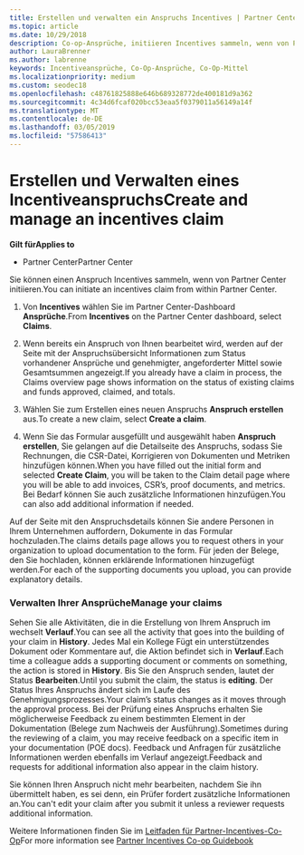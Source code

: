 ```yaml
---
title: Erstellen und verwalten ein Anspruchs Incentives | Partner Center
ms.topic: article
ms.date: 10/29/2018
description: Co-op-Ansprüche, initiieren Incentives sammeln, wenn von Partner Center. Alle Aktivitäten im Rahmen der Erstellung des Anspruchs werden im Verlauf angezeigt.
author: LauraBrenner
ms.author: labrenne
keywords: Incentiveansprüche, Co-Op-Ansprüche, Co-Op-Mittel
ms.localizationpriority: medium
ms.custom: seodec18
ms.openlocfilehash: c48761825888e646b689328772de400181d9a362
ms.sourcegitcommit: 4c34d6fcaf020bcc53eaa5f0379011a56149a14f
ms.translationtype: MT
ms.contentlocale: de-DE
ms.lasthandoff: 03/05/2019
ms.locfileid: "57586413"
---
```

# <a name="create-and-manage-an-incentives-claim"></a><span data-ttu-id="df1f8-105">Erstellen und Verwalten eines Incentiveanspruchs</span><span class="sxs-lookup"><span data-stu-id="df1f8-105">Create and manage an incentives claim</span></span>

<span data-ttu-id="df1f8-106">**Gilt für**</span><span class="sxs-lookup"><span data-stu-id="df1f8-106">**Applies to**</span></span>
- <span data-ttu-id="df1f8-107">Partner Center</span><span class="sxs-lookup"><span data-stu-id="df1f8-107">Partner Center</span></span>

<span data-ttu-id="df1f8-108">Sie können einen Anspruch Incentives sammeln, wenn von Partner Center initiieren.</span><span class="sxs-lookup"><span data-stu-id="df1f8-108">You can initiate an incentives claim from within Partner Center.</span></span> 

1. <span data-ttu-id="df1f8-109">Von **Incentives** wählen Sie im Partner Center-Dashboard **Ansprüche**.</span><span class="sxs-lookup"><span data-stu-id="df1f8-109">From **Incentives** on the Partner Center dashboard, select **Claims**.</span></span>

2.  <span data-ttu-id="df1f8-110">Wenn bereits ein Anspruch von Ihnen bearbeitet wird, werden auf der Seite mit der Anspruchsübersicht Informationen zum Status vorhandener Ansprüche und genehmigter, angeforderter Mittel sowie Gesamtsummen angezeigt.</span><span class="sxs-lookup"><span data-stu-id="df1f8-110">If you already have a claim in process, the Claims overview page shows information on the status of existing claims and funds approved, claimed, and totals.</span></span>

3.  <span data-ttu-id="df1f8-111">Wählen Sie zum Erstellen eines neuen Anspruchs **Anspruch erstellen** aus.</span><span class="sxs-lookup"><span data-stu-id="df1f8-111">To create a new claim, select **Create a claim**.</span></span>

4.  <span data-ttu-id="df1f8-112">Wenn Sie das Formular ausgefüllt und ausgewählt haben **Anspruch erstellen**, Sie gelangen auf die Detailseite des Anspruchs, sodass Sie Rechnungen, die CSR-Datei, Korrigieren von Dokumenten und Metriken hinzufügen können.</span><span class="sxs-lookup"><span data-stu-id="df1f8-112">When you have filled out the initial form and selected **Create Claim**, you will be taken to the Claim detail page where you will be able to add invoices, CSR’s, proof documents, and metrics.</span></span> <span data-ttu-id="df1f8-113">Bei Bedarf können Sie auch zusätzliche Informationen hinzufügen.</span><span class="sxs-lookup"><span data-stu-id="df1f8-113">You can also add additional information if needed.</span></span>

<span data-ttu-id="df1f8-114">Auf der Seite mit den Anspruchsdetails können Sie andere Personen in Ihrem Unternehmen auffordern, Dokumente in das Formular hochzuladen.</span><span class="sxs-lookup"><span data-stu-id="df1f8-114">The claims details page allows you to request others in your organization to upload documentation to the form.</span></span> <span data-ttu-id="df1f8-115">Für jeden der Belege, den Sie hochladen, können erklärende Informationen hinzugefügt werden.</span><span class="sxs-lookup"><span data-stu-id="df1f8-115">For each of the supporting documents you upload, you can provide explanatory details.</span></span> 

### <a name="manage-your-claims"></a><span data-ttu-id="df1f8-116">Verwalten Ihrer Ansprüche</span><span class="sxs-lookup"><span data-stu-id="df1f8-116">Manage your claims</span></span>

<span data-ttu-id="df1f8-117">Sehen Sie alle Aktivitäten, die in die Erstellung von Ihrem Anspruch im wechselt **Verlauf**.</span><span class="sxs-lookup"><span data-stu-id="df1f8-117">You can see all the activity that goes into the building of your claim in **History**.</span></span> <span data-ttu-id="df1f8-118">Jedes Mal ein Kollege Fügt ein unterstützendes Dokument oder Kommentare auf, die Aktion befindet sich in **Verlauf**.</span><span class="sxs-lookup"><span data-stu-id="df1f8-118">Each time a colleague adds a supporting document or comments on something, the action is stored in **History**.</span></span> <span data-ttu-id="df1f8-119">Bis Sie den Anspruch senden, lautet der Status **Bearbeiten**.</span><span class="sxs-lookup"><span data-stu-id="df1f8-119">Until you submit the claim, the status is **editing**.</span></span> <span data-ttu-id="df1f8-120">Der Status Ihres Anspruchs ändert sich im Laufe des Genehmigungsprozesses.</span><span class="sxs-lookup"><span data-stu-id="df1f8-120">Your claim’s status changes as it moves through the approval process.</span></span> <span data-ttu-id="df1f8-121">Bei der Prüfung eines Anspruchs erhalten Sie möglicherweise Feedback zu einem bestimmten Element in der Dokumentation (Belege zum Nachweis der Ausführung).</span><span class="sxs-lookup"><span data-stu-id="df1f8-121">Sometimes during the reviewing of a claim, you may receive feedback on a specific item in your documentation (POE docs).</span></span> <span data-ttu-id="df1f8-122">Feedback und Anfragen für zusätzliche Informationen werden ebenfalls im Verlauf angezeigt.</span><span class="sxs-lookup"><span data-stu-id="df1f8-122">Feedback and requests for additional information also appear in the claim history.</span></span> 

<span data-ttu-id="df1f8-123">Sie können Ihren Anspruch nicht mehr bearbeiten, nachdem Sie ihn übermittelt haben, es sei denn, ein Prüfer fordert zusätzliche Informationen an.</span><span class="sxs-lookup"><span data-stu-id="df1f8-123">You can't edit your claim after you submit it unless a reviewer requests additional information.</span></span>

<span data-ttu-id="df1f8-124">Weitere Informationen finden Sie im [Leitfaden für Partner-Incentives-Co-Op](https://assets.microsoft.com/coop-guidebook.pdf)</span><span class="sxs-lookup"><span data-stu-id="df1f8-124">For more information see [Partner Incentives Co-op Guidebook](https://assets.microsoft.com/coop-guidebook.pdf)</span></span>
